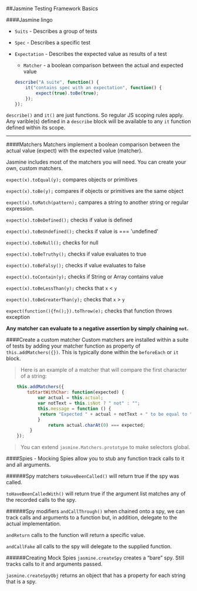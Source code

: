 ##Jasmine Testing Framework Basics


####Jasmine lingo
* `Suits` - Describes a group of tests
* `Spec`  - Describes a specific test
* `Expectation` - Describes the expected value as results of a test
	* `Matcher` - a boolean comparison between the actual and expected value
    
    ```js
    describe("A suite", function() {
    	it("contains spec with an expectation", function() {
    		expect(true).toBe(true);
    	});
  });
    
    ```
`describe()` and `it()` are just functions. So regular JS scoping rules apply. Any varible(s) defined in a `describe`
block will be available to any `it` function defined within its scope.
***
####Matchers
Matchers implement a boolean comparison between the actual value (expect) with the expected value (matcher).

Jasmine includes most of the matchers you will need. You can create your own, custom matchers. 

`expect(x).toEqual(y);` compares objects or primitives 

`expect(x).toBe(y);` compares if objects or primitives are the same object

`expect(x).toMatch(pattern);` campares a string to another string or regular expression.

`expect(x).toBeDefined();` checks if value is defined

`expect(x).toBeUndefined();` checks if value is === 'undefined'

`expect(x).toBeNull();` checks for null

`expect(x).toBeTruthy();` checks if value evaluates to true

`expect(x).toBeFalsy();` checks if value evaluates to false

`expect(x).toContain(y);` checks if String or Array contains value

`expect(x).toBeLessThan(y);` checks that `x` < `y`

`expect(x).toBeGreaterThan(y);` checks that `x` > `y`

`expect(function(){fn();}).toThrow(e);` checks that function throws exception

**Any matcher can evaluate to a negative assertion by simply chaining `not`.**

####Create a custom matcher
Custom matchers are installed within a suite of tests by adding your matcher function
as property of `this.addMatchers({})`. This is typically done within the `beforeEach` or `it` block.


>Here is an example of a matcher that will compare the first character of a string:

```js
    this.addMatchers({
		toStartWithChar: function(expected) {
			var actual = this.actual;
			var notText = this.isNot ? " not" : "";
			this.message = function () {
			 return "Expected " + actual + notText + " to be equal to " + expected;
			}
	         	return actual.charAt(0) === expected;
		 }
	});
```	
	
>You can extend ``jasmine.Matchers.prototype`` to make selectors global.
    
####Spies - Mocking
Spies allow you to stub any function track calls to it and all arguments.

######Spy matchers
`toHaveBeenCalled()` will return true if the spy was called.

`toHaveBeenCalledWith()` will return true if the argument list matches any of the recorded calls to the spy.

######Spy modifiers
`andCallThrough()` when chained onto a spy, we can track calls and arguments to a function but, in addition,
delegate to the actual implementation.

`andReturn` calls to the function will return a specific value.

`andCallFake` all calls to the spy will delegate to the supplied function.

######Creating Mock Spies
`jasmine.createSpy` creates a “bare” spy. Still tracks calls to it and arguments passed.

`jasmine.createSpyObj` returns an object that has a property for each string that is a spy.



